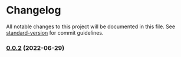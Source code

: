 # Changelog

All notable changes to this project will be documented in this file. See [standard-version](https://github.com/conventional-changelog/standard-version) for commit guidelines.

### [0.0.2](https://github.com/swiftail/vite-twig/compare/v1.6.0...v0.0.2) (2022-06-29)

